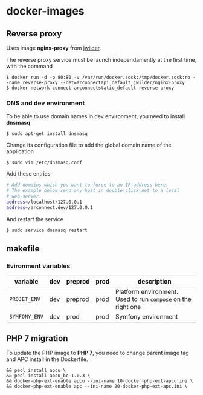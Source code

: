 # docker-images

## Reverse proxy

Uses image **nginx-proxy** from [jwilder](https://github.com/jwilder/nginx-proxy).

The reverse proxy service must be launch independamently at the first time, with the command

    $ docker run -d -p 80:80 -v /var/run/docker.sock:/tmp/docker.sock:ro --name reverse-proxy --net=arconnectapi_default jwilder/nginx-proxy
    $ docker network connect arconnectstatic_default reverse-proxy

### DNS and dev environment

To be able to use domain names in dev environment, you need to install **dnsmasq**

    $ sudo apt-get install dnsmasq

Change its configuration file to add the global domain name of the application

    $ sudo vim /etc/dnsmasq.conf

Add these entries

```bash
# Add domains which you want to force to an IP address here.
# The example below send any host in double-click.net to a local
# web-server.
address=/localhost/127.0.0.1
address=/arconnect.dev/127.0.0.1
```
And restart the service

    $ sudo service dnsmasq restart

## makefile

### Evironment variables

variable|dev|preprod|prod|description
--------|---|-------|----|-----------
`PROJET_ENV`|dev|preprod|prod|Platform environment. Used to run `compose` on the right one
`SYMFONY_ENV`|dev|prod|prod|Symfony environment

## PHP 7 migration

To update the PHP image to **PHP 7**, you need to change parent image tag and APC install in the Dockerfile.

```
&& pecl install apcu \
&& pecl install apcu_bc-1.0.3 \
&& docker-php-ext-enable apcu --ini-name 10-docker-php-ext-apcu.ini \
&& docker-php-ext-enable apc --ini-name 20-docker-php-ext-apc.ini \
```
